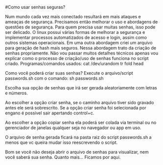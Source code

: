 #Como usar senhas seguras?

Num mundo cada vez mais conectado resultará em mais ataques e ameaças de segurança.
Precisamos então melhorar o uso e abordagens de questões de segurança.
Para quem precisa usar muitas senhas, isso pode ser delicado.
O linux possui várias formas de melhorar a segurança e implementar processos automatizados de acesso e login, assim como outros sistemas operacionais.
Em uma outra abordagem criei um arquivo para geração de hash mais seguros.
Nessa abordagem trato da criação de senhas propriamente.
Não vou passar muitos detalhes técnicos apenas vou explicar como o processo de criação/uso de senhas funciona no script criado.
Programas/comandos usados:
cat 
/dev/urandom
tr
fold
head

Como você poderá criar suas senhas?
Execute o arquivo/script passwords.sh com o comando:
sh passwords.sh

Escolha sua opção de senhas que irá ser gerada aleatoriamente com letras e números.

Ao escolher a opção criar senha, se o caminho arquivo tiver sido gravado antes ele será sobrescrito.
Se a opção criar senha foi selecionada por engano é possível sair apertando control+c.

Ao escolher a opção copiar senha ela poderá ser colada via terminal ou no gerenciador de janelas qualquer seja no navegador ou app em uso.

O arquivo de senha gerada ficará na pasta raiz do script passwords.sh a menos que vc queira mudar isso reescrevendo o script.

Bom se você não deseja abrir o arquivo de senhas para visualizar, nem você saberá sua senha. Quanto mais...
Ficamos por aqui.